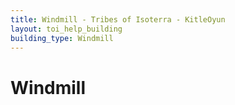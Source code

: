 ```yaml
---
title: Windmill - Tribes of Isoterra - KitleOyun
layout: toi_help_building
building_type: Windmill
---
```


<h1 class="h1">Windmill</h1>
